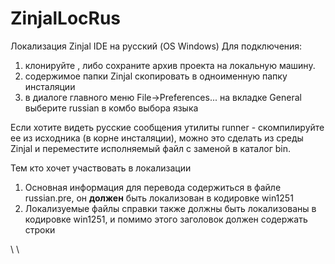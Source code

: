 # ZinjalLocRus
Локализация Zinjal IDE на русский (OS Windows)
Для подключения:
1. клонируйте , либо сохраните архив проекта на локальную машину. 
2. содержимое папки Zinjal скопировать в одноименную папку инсталяции
3. в диалоге главного меню File->Preferences... на вкладке General выберите russian в комбо выбора языка

Если хотите видеть русские сообщения утилиты runner - скомпилируйте ее из исходника (в корне инсталяции), 
можно это сделать из среды Zinjal и переместите исполняемый файл с заменой в каталог bin.

Тем кто хочет участвовать в локализации
1. Основная информация для перевода содержиться в файле russian.pre, он **должен** быть локализован в кодировке win1251
2. Локализуемые файлы справки также должны быть локализованы в кодировке win1251, и помимо этого заголовок должен содержать строки

\\<meta http-equiv="Content-Language" content="russian">
\\<meta http-equiv="Content-Type" content="text/html; charset=windows-1251">
